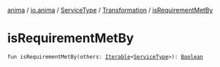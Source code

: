 [anima](../../../index.md) / [io.anima](../../index.md) / [ServiceType](../index.md) / [Transformation](index.md) / [isRequirementMetBy](./is-requirement-met-by.md)

# isRequirementMetBy

`fun isRequirementMetBy(others: `[`Iterable`](https://kotlinlang.org/api/latest/jvm/stdlib/kotlin.collections/-iterable/index.html)`<`[`ServiceType`](../index.md)`>): `[`Boolean`](https://kotlinlang.org/api/latest/jvm/stdlib/kotlin/-boolean/index.html)